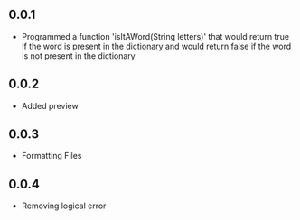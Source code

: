 ## 0.0.1

* Programmed a function 'isItAWord(String letters)' that would return true if the word is present in the dictionary and would return false if the word is not present in the dictionary

## 0.0.2 

* Added preview

## 0.0.3

* Formatting Files

## 0.0.4

* Removing logical error